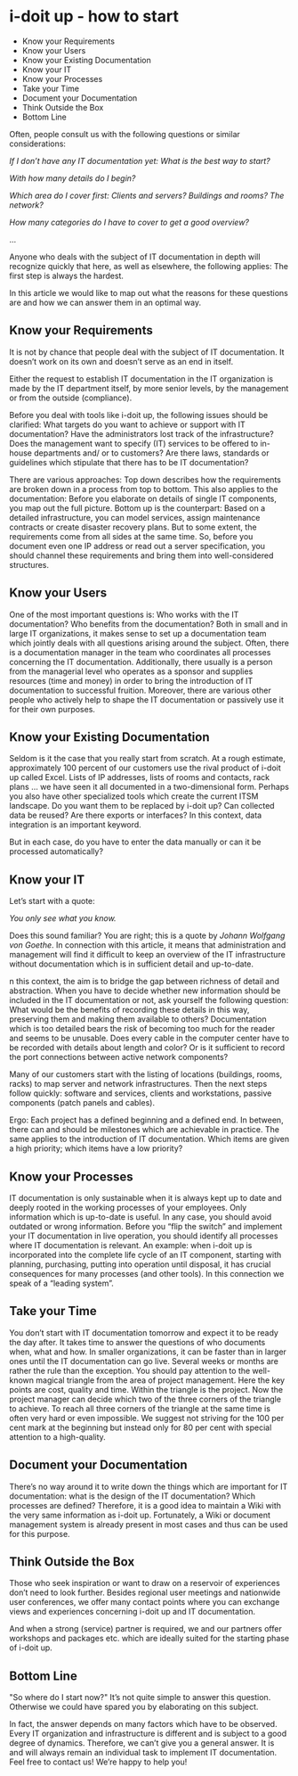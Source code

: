 # i-doit up - how to start

* Know your Requirements
* Know your Users
* Know your Existing Documentation
* Know your IT
* Know your Processes
* Take your Time
* Document your Documentation
* Think Outside the Box
* Bottom Line

Often, people consult us with the following questions or similar considerations:

_If I don’t have any IT documentation yet: What is the best way to start?_

_With how many details do I begin?_

_Which area do I cover first: Clients and servers? Buildings and rooms? The network?_

_How many categories do I have to cover to get a good overview?_

…

Anyone who deals with the subject of IT documentation in depth will recognize quickly that here, as well as elsewhere, the following applies: The first step is always the hardest.

In this article we would like to map out what the reasons for these questions are and how we can answer them in an optimal way.

## Know your Requirements

It is not by chance that people deal with the subject of IT documentation. It doesn’t work on its own and doesn’t serve as an end in itself.

Either the request to establish IT documentation in the IT organization is made by the IT department itself, by more senior levels, by the management or from the outside (compliance).

Before you deal with tools like i-doit up, the following issues should be clarified: What targets do you want to achieve or support with IT documentation? Have the administrators lost track of the infrastructure? Does the management want to specify (IT) services to be offered to in-house departments and/ or to customers? Are there laws, standards or guidelines which stipulate that there has to be IT documentation?

There are various approaches: Top down describes how the requirements are broken down in a process from top to bottom. This also applies to the documentation: Before you elaborate on details of single IT components, you map out the full picture. Bottom up is the counterpart: Based on a detailed infrastructure, you can model services, assign maintenance contracts or create disaster recovery plans. But to some extent, the requirements come from all sides at the same time. So, before you document even one IP address or read out a server specification, you should channel these requirements and bring them into well-considered structures.

## Know your Users

One of the most important questions is: Who works with the IT documentation? Who benefits from the documentation? Both in small and in large IT organizations, it makes sense to set up a documentation team which jointly deals with all questions arising around the subject. Often, there is a documentation manager in the team who coordinates all processes concerning the IT documentation. Additionally, there usually is a person from the managerial level who operates as a sponsor and supplies resources (time and money) in order to bring the introduction of IT documentation to successful fruition. Moreover, there are various other people who actively help to shape the IT documentation or passively use it for their own purposes.

## Know your Existing Documentation

Seldom is it the case that you really start from scratch. At a rough estimate, approximately 100 percent of our customers use the rival product of i-doit up called Excel. Lists of IP addresses, lists of rooms and contacts, rack plans … we have seen it all documented in a two-dimensional form. Perhaps you also have other specialized tools which create the current ITSM landscape. Do you want them to be replaced by i-doit up? Can collected data be reused? Are there exports or interfaces? In this context, data integration is an important keyword.

But in each case, do you have to enter the data manually or can it be processed automatically?

## Know your IT

Let’s start with a quote:

_You only see what you know._

Does this sound familiar? You are right; this is a quote by _Johann Wolfgang von Goethe_. In connection with this article, it means that administration and management will find it difficult to keep an overview of the IT infrastructure without documentation which is in sufficient detail and up-to-date.

n this context, the aim is to bridge the gap between richness of detail and abstraction. When you have to decide whether new information should be included in the IT documentation or not, ask yourself the following question: What would be the benefits of recording these details in this way, preserving them and making them available to others? Documentation which is too detailed bears the risk of becoming too much for the reader and seems to be unusable. Does every cable in the computer center have to be recorded with details about length and color? Or is it sufficient to record the port connections between active network components?

Many of our customers start with the listing of locations (buildings, rooms, racks) to map server and network infrastructures. Then the next steps follow quickly: software and services, clients and workstations, passive components (patch panels and cables).

Ergo: Each project has a defined beginning and a defined end. In between, there can and should be milestones which are achievable in practice. The same applies to the introduction of IT documentation. Which items are given a high priority; which items have a low priority?

## Know your Processes

IT documentation is only sustainable when it is always kept up to date and deeply rooted in the working processes of your employees. Only information which is up-to-date is useful. In any case, you should avoid outdated or wrong information. Before you “flip the switch” and implement your IT documentation in live operation, you should identify all processes where IT documentation is relevant. An example: when i-doit up is incorporated into the complete life cycle of an IT component, starting with planning, purchasing, putting into operation until disposal, it has crucial consequences for many processes (and other tools). In this connection we speak of a “leading system”.

## Take your Time

You don’t start with IT documentation tomorrow and expect it to be ready the day after. It takes time to answer the questions of who documents when, what and how. In smaller organizations, it can be faster than in larger ones until the IT documentation can go live. Several weeks or months are rather the rule than the exception. You should pay attention to the well-known magical triangle from the area of project management. Here the key points are cost, quality and time. Within the triangle is the project. Now the project manager can decide which two of the three corners of the triangle to achieve. To reach all three corners of the triangle at the same time is often very hard or even impossible. We suggest not striving for the 100 per cent mark at the beginning but instead only for 80 per cent with special attention to a high-quality.

## Document your Documentation

There’s no way around it to write down the things which are important for IT documentation: what is the design of the IT documentation? Which processes are defined? Therefore, it is a good idea to maintain a Wiki with the very same information as i-doit up. Fortunately, a Wiki or document management system is already present in most cases and thus can be used for this purpose.

## Think Outside the Box

Those who seek inspiration or want to draw on a reservoir of experiences don’t need to look further. Besides regional user meetings and nationwide user conferences, we offer many contact points where you can exchange views and experiences concerning i-doit up and IT documentation.

And when a strong (service) partner is required, we and our partners offer workshops and packages etc. which are ideally suited for the starting phase of i-doit up.

## Bottom Line

"So where do I start now?" It’s not quite simple to answer this question. Otherwise we could have spared you by elaborating on this subject.

In fact, the answer depends on many factors which have to be observed. Every IT organization and infrastructure is different and is subject to a good degree of dynamics. Therefore, we can’t give you a general answer. It is and will always remain an individual task to implement IT documentation. Feel free to contact us! We’re happy to help you!
